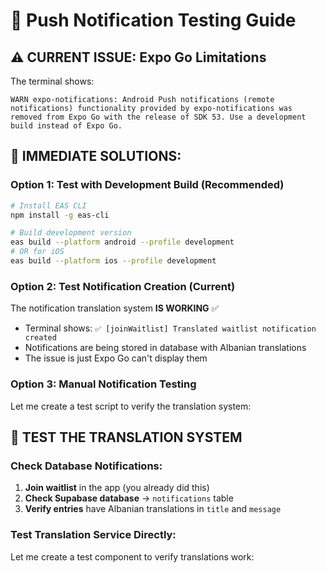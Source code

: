 # 📱 Push Notification Testing Guide

## ⚠️ **CURRENT ISSUE: Expo Go Limitations**

The terminal shows:
```
WARN expo-notifications: Android Push notifications (remote notifications) functionality provided by expo-notifications was removed from Expo Go with the release of SDK 53. Use a development build instead of Expo Go.
```

## 🔧 **IMMEDIATE SOLUTIONS:**

### **Option 1: Test with Development Build (Recommended)**
```bash
# Install EAS CLI
npm install -g eas-cli

# Build development version
eas build --platform android --profile development
# OR for iOS
eas build --platform ios --profile development
```

### **Option 2: Test Notification Creation (Current)**
The notification translation system **IS WORKING** ✅
- Terminal shows: `✅ [joinWaitlist] Translated waitlist notification created`
- Notifications are being stored in database with Albanian translations
- The issue is just Expo Go can't display them

### **Option 3: Manual Notification Testing**
Let me create a test script to verify the translation system:

## 🧪 **TEST THE TRANSLATION SYSTEM**

### **Check Database Notifications:**
1. **Join waitlist** in the app (you already did this)
2. **Check Supabase database** → `notifications` table
3. **Verify entries** have Albanian translations in `title` and `message`

### **Test Translation Service Directly:**
Let me create a test component to verify translations work:
